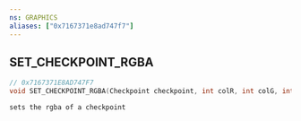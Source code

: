 ```yaml
---
ns: GRAPHICS
aliases: ["0x7167371e8ad747f7"]
---
```

## SET_CHECKPOINT_RGBA

```c
// 0x7167371E8AD747F7
void SET_CHECKPOINT_RGBA(Checkpoint checkpoint, int colR, int colG, int colB, int colA);
```

```
sets the rgba of a checkpoint
```

